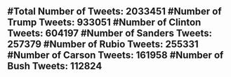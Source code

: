 #Total Number of Tweets: 2033451 
#Number of Trump Tweets: 933051
#Number of Clinton Tweets: 604197
#Number of Sanders Tweets: 257379
#Number of Rubio Tweets: 255331
#Number of Carson Tweets: 161958
#Number of Bush Tweets: 112824
---
